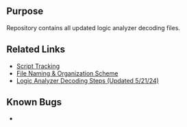 ## Purpose
Repository contains all updated logic analyzer decoding files.

## Related Links
- [Script Tracking](https://tripleringtech365-my.sharepoint.com/:x:/r/personal/awong_tripleringtech_com/_layouts/15/Doc.aspx?sourcedoc=%7BF2CCE145-D4BA-467C-BBFD-FA80BD749AEF%7D&file=TestingScriptTracking.xlsx&action=default&mobileredirect=true&DefaultItemOpen=1&login_hint=awong%40tripleringtech.com&ct=1717433786469&wdOrigin=OFFICECOM-WEB.START.REC&cid=0f9cfebc-e005-4b92-b3dc-4ec930d3677d&wdPreviousSessionSrc=HarmonyWeb&wdPreviousSession=5882d5f9-2f84-403b-825c-5e5ffd94375e "Information about all scripts")
- [File Naming & Organization Scheme](https://tripleringtech.app.box.com/file/1549482433802)
- [Logic Analyzer Decoding Steps (Updated 5/21/24)](https://tripleringtech.app.box.com/file/1549480851892 "Steps to decode logic analyzer data")

## Known Bugs
- 
